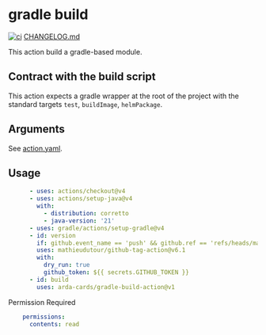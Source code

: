 # gradle build

[![ci](https://github.com/Arda-cards/gradle-build-action/actions/workflows/ci.yml/badge.svg)](https://github.com/Arda-cards/gradle-build-action/actions/workflows/ci.yml)
[CHANGELOG.md](CHANGELOG.md)

This action build a gradle-based module.

## Contract with the build script

This action expects a gradle wrapper at the root of the project with the standard targets
`test`, `buildImage`, `helmPackage`.

## Arguments

See [action.yaml](action.yaml).

## Usage

```yaml
      - uses: actions/checkout@v4
      - uses: actions/setup-java@v4
        with:
          - distribution: corretto
          - java-version: '21'
      - uses: gradle/actions/setup-gradle@v4
      - id: version
        if: github.event_name == 'push' && github.ref == 'refs/heads/main'
        uses: mathieudutour/github-tag-action@v6.1
        with:
          dry_run: true
          github_token: ${{ secrets.GITHUB_TOKEN }}
      - id: build
        uses: arda-cards/gradle-build-action@v1
```

Permission Required

```yaml
    permissions:
      contents: read
```
